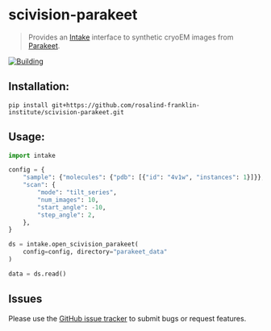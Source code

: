 # scivision-parakeet
> Provides an [Intake](https://intake.readthedocs.io/en/latest/index.html) interface to synthetic cryoEM images from [Parakeet](https://github.com/rosalindfranklininstitute/parakeet).

[![Building](https://github.com/rosalindfranklininstitute/parakeet/actions/workflows/python-package.yml/badge.svg)](https://github.com/rosalindfranklininstitute/parakeet/actions/workflows/python-package.yml)

## Installation:

```
pip install git+https://github.com/rosalind-franklin-institute/scivision-parakeet.git
```

## Usage:

```python
import intake

config = {
    "sample": {"molecules": {"pdb": [{"id": "4v1w", "instances": 1}]}},
    "scan": {
        "mode": "tilt_series",
        "num_images": 10,
        "start_angle": -10,
        "step_angle": 2,
    },
}

ds = intake.open_scivision_parakeet(
    config=config, directory="parakeet_data"
)

data = ds.read()
```

## Issues

Please use the [GitHub issue tracker](https://github.com/rosalindfranklininstitute/parakeet/issues) to submit bugs or request features.

